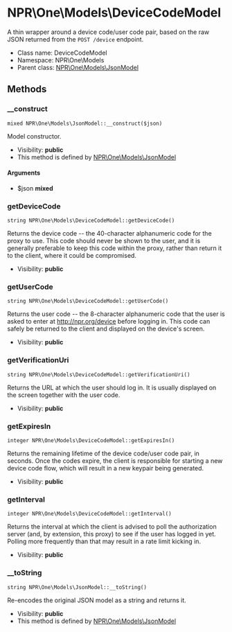 NPR\One\Models\DeviceCodeModel
===============

A thin wrapper around a device code/user code pair, based on the raw JSON returned from the `POST /device` endpoint.




* Class name: DeviceCodeModel
* Namespace: NPR\One\Models
* Parent class: [NPR\One\Models\JsonModel](NPR-One-Models-JsonModel.md)







Methods
-------


### __construct

    mixed NPR\One\Models\JsonModel::__construct($json)

Model constructor.



* Visibility: **public**
* This method is defined by [NPR\One\Models\JsonModel](NPR-One-Models-JsonModel.md)


#### Arguments
* $json **mixed**



### getDeviceCode

    string NPR\One\Models\DeviceCodeModel::getDeviceCode()

Returns the device code -- the 40-character alphanumeric code for the proxy to use. This code should never
be shown to the user, and it is generally preferable to keep this code within the proxy, rather than return it
to the client, where it could be compromised.



* Visibility: **public**




### getUserCode

    string NPR\One\Models\DeviceCodeModel::getUserCode()

Returns the user code -- the 8-character alphanumeric code that the user is asked to enter at http://npr.org/device
before logging in. This code can safely be returned to the client and displayed on the device's screen.



* Visibility: **public**




### getVerificationUri

    string NPR\One\Models\DeviceCodeModel::getVerificationUri()

Returns the URL at which the user should log in. It is usually displayed on the screen together with the user code.



* Visibility: **public**




### getExpiresIn

    integer NPR\One\Models\DeviceCodeModel::getExpiresIn()

Returns the remaining lifetime of the device code/user code pair, in seconds. Once the codes expire, the client
is responsible for starting a new device code flow, which will result in a new keypair being generated.



* Visibility: **public**




### getInterval

    integer NPR\One\Models\DeviceCodeModel::getInterval()

Returns the interval at which the client is advised to poll the authorization server (and, by extension, this proxy)
to see if the user has logged in yet. Polling more frequently than that may result in a rate limit kicking in.



* Visibility: **public**




### __toString

    string NPR\One\Models\JsonModel::__toString()

Re-encodes the original JSON model as a string and returns it.



* Visibility: **public**
* This method is defined by [NPR\One\Models\JsonModel](NPR-One-Models-JsonModel.md)




